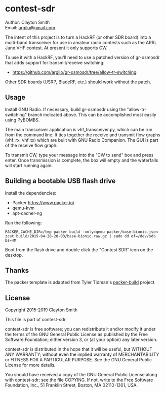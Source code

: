 # contest-sdr

Author: Clayton Smith  
Email: <argilo@gmail.com>

The intent of this project is to turn a HackRF (or other SDR board)
into a multi-band transceiver for use in amateur radio contests such as
the ARRL June VHF contest. At present it only supports CW.

To use it with a HackRF, you'll need to use a patched version of
gr-osmosdr that adds support for transmit/receive switching:

* https://github.com/argilo/gr-osmosdr/tree/allow-tr-switching

Other SDR boards (USRP, BladeRF, etc.) should work without the patch.

## Usage

Install GNU Radio. If necessary, build gr-osmosdr using the
"allow-tr-switching" branch indicated above. This can be accomplished
most easily using PyBOMBS.

The main transceiver application is vhf_transceiver.py, which can be
run from the command line. It ties together the receive and transmit
flow graphs (vhf_rx, vhf_tx) which are built with GNU Radio Companion.
The GUI is part of the receive flow graph.

To transmit CW, type your message into the "CW to send" box and press
enter. Once transmission is complete, the box will empty and the
waterfalls will start running again.

## Building a bootable USB flash drive

Install the dependencies:

* Packer https://www.packer.io/
* qemu-kvm
* apt-cacher-ng

Run the following:
```
PACKER_CACHE_DIR=/tmp packer build -only=qemu packer/base-bionic.json
zcat build/2019-04-28-20-03/base-bionic.raw.gz | sudo dd of=/dev/sdb bs=4M
```
Boot from the flash drive and double click the "Contest SDR" icon on the
desktop.

## Thanks

The packer template is adapted from Tyler Tidman's
[packer-build](https://github.com/tylert/packer-build) project.

## License

Copyright 2015-2019 Clayton Smith

This file is part of contest-sdr

contest-sdr is free software; you can redistribute it and/or modify
it under the terms of the GNU General Public License as published by
the Free Software Foundation; either version 3, or (at your option)
any later version.

contest-sdr is distributed in the hope that it will be useful,
but WITHOUT ANY WARRANTY; without even the implied warranty of
MERCHANTABILITY or FITNESS FOR A PARTICULAR PURPOSE.  See the
GNU General Public License for more details.

You should have received a copy of the GNU General Public License
along with contest-sdr; see the file COPYING.  If not, write to
the Free Software Foundation, Inc., 51 Franklin Street,
Boston, MA 02110-1301, USA.
